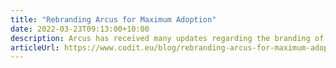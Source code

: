 ```yaml
---
title: "Rebranding Arcus for Maximum Adoption"
date: 2022-03-23T09:13:00+10:00
description: Arcus has received many updates regarding the branding of each component's feature documentation. Just recently, we took the final step in the rebranding of Arcus: a whole new general Arcus landing zone.
articleUrl: https://www.codit.eu/blog/rebranding-arcus-for-maximum-adoption/
---
```

